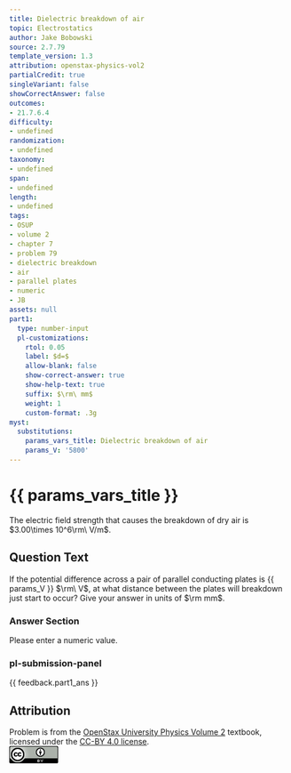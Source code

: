 ```yaml
---
title: Dielectric breakdown of air
topic: Electrostatics
author: Jake Bobowski
source: 2.7.79
template_version: 1.3
attribution: openstax-physics-vol2
partialCredit: true
singleVariant: false
showCorrectAnswer: false
outcomes:
- 21.7.6.4
difficulty:
- undefined
randomization:
- undefined
taxonomy:
- undefined
span:
- undefined
length:
- undefined
tags:
- OSUP
- volume 2
- chapter 7
- problem 79
- dielectric breakdown
- air
- parallel plates
- numeric
- JB
assets: null
part1:
  type: number-input
  pl-customizations:
    rtol: 0.05
    label: $d=$
    allow-blank: false
    show-correct-answer: true
    show-help-text: true
    suffix: $\rm\ mm$
    weight: 1
    custom-format: .3g
myst:
  substitutions:
    params_vars_title: Dielectric breakdown of air
    params_V: '5800'
---
```

# {{ params_vars_title }}
The electric field strength that causes the breakdown of dry air is $3.00\times 10^6\rm\ V/m$.

## Question Text

If the potential difference across a pair of parallel conducting plates is {{ params_V }} $\rm\ V$, at what distance between the plates will breakdown just start to occur?
Give your answer in units of $\rm mm$.

### Answer Section

Please enter a numeric value.

### pl-submission-panel

{{ feedback.part1_ans }}

## Attribution

Problem is from the [OpenStax University Physics Volume 2](https://openstax.org/details/books/university-physics-volume-2) textbook, licensed under the [CC-BY 4.0 license](https://creativecommons.org/licenses/by/4.0/).<br>![Image representing the Creative Commons 4.0 BY license.](https://raw.githubusercontent.com/firasm/bits/master/by.png)